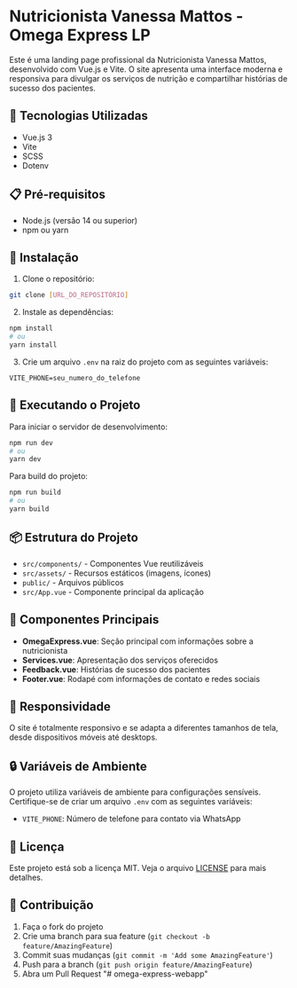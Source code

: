 # Nutricionista Vanessa Mattos - Omega Express LP

Este é uma landing page profissional da Nutricionista Vanessa Mattos, desenvolvido com Vue.js e Vite. O site apresenta uma interface moderna e responsiva para divulgar os serviços de nutrição e compartilhar histórias de sucesso dos pacientes.

## 🚀 Tecnologias Utilizadas

- Vue.js 3
- Vite
- SCSS
- Dotenv

## 📋 Pré-requisitos

- Node.js (versão 14 ou superior)
- npm ou yarn

## 🔧 Instalação

1. Clone o repositório:
```bash
git clone [URL_DO_REPOSITÓRIO]
```

2. Instale as dependências:
```bash
npm install
# ou
yarn install
```

3. Crie um arquivo `.env` na raiz do projeto com as seguintes variáveis:
```
VITE_PHONE=seu_numero_do_telefone
```

## 🚀 Executando o Projeto

Para iniciar o servidor de desenvolvimento:
```bash
npm run dev
# ou
yarn dev
```

Para build do projeto:
```bash
npm run build
# ou
yarn build
```

## 📦 Estrutura do Projeto

- `src/components/` - Componentes Vue reutilizáveis
- `src/assets/` - Recursos estáticos (imagens, ícones)
- `public/` - Arquivos públicos
- `src/App.vue` - Componente principal da aplicação

## 🎨 Componentes Principais

- **OmegaExpress.vue**: Seção principal com informações sobre a nutricionista
- **Services.vue**: Apresentação dos serviços oferecidos
- **Feedback.vue**: Histórias de sucesso dos pacientes
- **Footer.vue**: Rodapé com informações de contato e redes sociais

## 📱 Responsividade

O site é totalmente responsivo e se adapta a diferentes tamanhos de tela, desde dispositivos móveis até desktops.

## 🔒 Variáveis de Ambiente

O projeto utiliza variáveis de ambiente para configurações sensíveis. Certifique-se de criar um arquivo `.env` com as seguintes variáveis:

- `VITE_PHONE`: Número de telefone para contato via WhatsApp

## 📄 Licença

Este projeto está sob a licença MIT. Veja o arquivo [LICENSE](LICENSE) para mais detalhes.

## 👥 Contribuição

1. Faça o fork do projeto
2. Crie uma branch para sua feature (`git checkout -b feature/AmazingFeature`)
3. Commit suas mudanças (`git commit -m 'Add some AmazingFeature'`)
4. Push para a branch (`git push origin feature/AmazingFeature`)
5. Abra um Pull Request
"# omega-express-webapp" 
